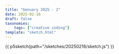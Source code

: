 ```yaml
---
title: "Genuary 2025 - 2"
date: 2025-02-16
draft: false
taxonomies:
    tags: ["creative coding"]
template: "sketch.html"
---
```

 {{ p5sketch(path="/sketches/20250216/sketch.js") }}
